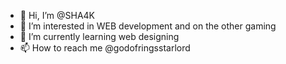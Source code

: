- 👋 Hi, I’m @SHA4K
- 👀 I’m interested in WEB development and on the other gaming
- 🌱 I’m currently learning web designing
- 📫 How to reach me @godofringsstarlord 

<!---
SHA4K/SHA4K is a ✨ particular ✨ repository because its `README.md` (this file) appears on your GitHub profile.
You can click the Preview link to take a look at your changes.
--->
